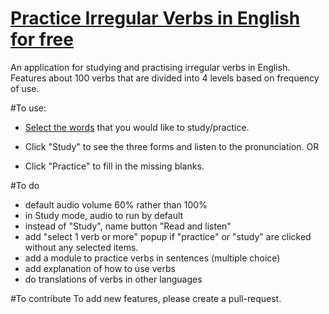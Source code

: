 # [Practice Irregular Verbs in English for free](https://margareti.github.io/irregular-verbs/)

An application for studying and practising irregular verbs in English.
Features about 100 verbs that are divided into 4 levels based on frequency of use.


#To use:
- [Select the words](https://margareti.github.io/irregular-verbs/) that you would like to study/practice.

- Click "Study" to see the three forms and listen to the pronunciation. 
  OR
- Click "Practice" to fill in the missing blanks. 

#To do
- default audio volume 60% rather than 100%
- in Study mode, audio to run by default
- instead of "Study", name button "Read and listen"
- add "select 1 verb or more" popup if "practice" or "study" are clicked without any selected items.
- add a module to practice verbs in sentences (multiple choice)
- add explanation of how to use verbs
- do translations of verbs in other languages



#To contribute
To add new features, please create a pull-request.


